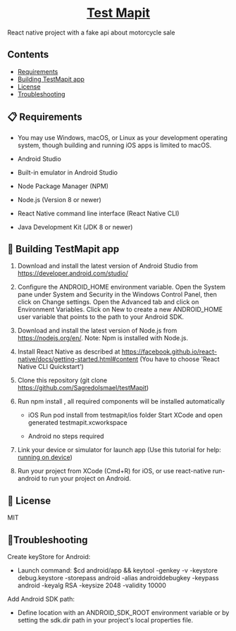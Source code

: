 <h1 align="center">
  <a href="https://github.com/SagredoIsmael/testMapit">
    Test Mapit
  </a>
</h1>

React native project with a fake api about motorcycle sale


## Contents

- [Requirements](#-requirements)
- [Building TestMapit app](#-building-TestMapit-app)
- [License](#-license)
- [Troubleshooting](#-troubleshooting)




## 📋 Requirements


*  You may use Windows, macOS, or Linux as your development operating system, though building and running iOS apps is limited to macOS.

*  Android Studio
  
*  Built-in emulator in Android Studio

*  Node Package Manager (NPM)

*  Node.js (Version 8 or newer)

*  React Native command line interface (React Native CLI)

*  Java Development Kit (JDK 8 or newer)




## 🎉 Building TestMapit app


1. Download and install the latest version of Android Studio from https://developer.android.com/studio/

2. Configure the ANDROID_HOME environment variable. Open the System pane under System and Security in the Windows Control Panel, then click on Change settings. Open the Advanced tab and click on Environment Variables. Click on New to create a new ANDROID_HOME user variable that points to the path to your Android SDK.
 
3. Download and install the latest version of Node.js from https://nodejs.org/en/. Note: Npm is installed with Node.js.

4. Install React Native as described at https://facebook.github.io/react-native/docs/getting-started.html#content (You have to choose 'React Native CLI Quickstart')

5. Clone this repository (git clone https://github.com/SagredoIsmael/testMapit)

6. Run npm install , all required components will be installed automatically


    *  iOS
        Run pod install from testmapit/ios folder
        Start XCode and open generated testmapit.xcworkspace

    
    *  Android
        no steps required

7.  Link your device or simulator for launch app (Use this tutorial for help: [running on device](https://facebook.github.io/react-native/docs/running-on-device))

8.  Run your project from XCode (Cmd+R) for iOS, or use react-native run-android to run your project on Android.




## 📄 License

MIT



## 📖Troubleshooting

Create keyStore for Android:
*  Launch command: $cd android/app && keytool -genkey -v -keystore debug.keystore -storepass android -alias androiddebugkey -keypass android -keyalg RSA -keysize 2048 -validity 10000

Add Android SDK path:
*  Define location with an ANDROID_SDK_ROOT environment variable or by setting the sdk.dir path in your project's local properties file.

